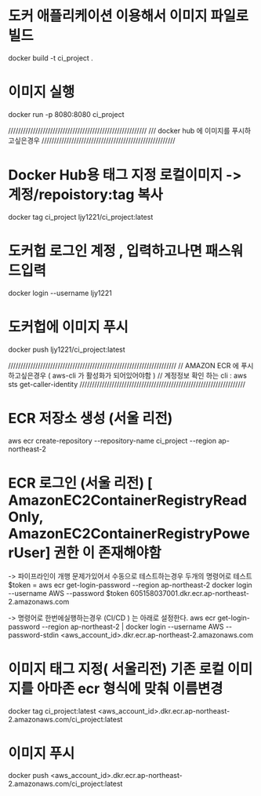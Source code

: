 # 도커 애플리케이션 이용해서 이미지 파일로 빌드
docker build -t ci_project .

# 이미지 실행
docker run -p 8080:8080 ci_project


////////////////////////////////////////////////////////
/// docker hub 에 이미지를 푸시하고싶은경우
//////////////////////////////////////////////////////

# Docker Hub용 태그 지정  로컬이미지 -> 계정/repoistory:tag 복사
docker tag ci_project ljy1221/ci_project:latest

# 도커헙 로그인 계정 , 입력하고나면 패스워드입력
docker login --username ljy1221

# 도커헙에 이미지 푸시
docker push ljy1221/ci_project:latest

////////////////////////////////////////////////////////////////////
// AMAZON ECR 에 푸시하고싶은경우 ( aws-cli 가 활성화가 되어있어야함 )
// 계정정보 확인 하는 cli :  aws sts get-caller-identity
///////////////////////////////////////////////////////////////////

#  ECR 저장소 생성 (서울 리전)
aws ecr create-repository --repository-name ci_project --region ap-northeast-2

# ECR 로그인 (서울 리전)  [ AmazonEC2ContainerRegistryReadOnly, AmazonEC2ContainerRegistryPowerUser] 권한 이 존재해야함
-> 파이프라인이 개행 문제가있어서 수동으로 테스트하는경우 두개의 명령어로 테스트
$token = aws ecr get-login-password --region ap-northeast-2
docker login --username AWS --password $token 605158037001.dkr.ecr.ap-northeast-2.amazonaws.com

-> 명령어로 한번에실행하는경우 (CI/CD ) 는 아래로 설정한다.
aws ecr get-login-password --region ap-northeast-2 | docker login --username AWS --password-stdin <aws_account_id>.dkr.ecr.ap-northeast-2.amazonaws.com

# 이미지 태그 지정( 서울리전)  기존 로컬 이미지를 아마존 ecr 형식에 맞춰 이름변경
docker tag ci_project:latest <aws_account_id>.dkr.ecr.ap-northeast-2.amazonaws.com/ci_project:latest

# 이미지 푸시
docker push <aws_account_id>.dkr.ecr.ap-northeast-2.amazonaws.com/ci_project:latest
